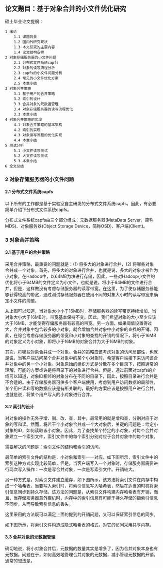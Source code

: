 ## 论文题目：基于对象合并的小文件优化研究

硕士毕业论文提纲：

```
1 绪论
	1.1 课题背景
	1.2 国内外研究现状
	1.3 本文研究的主要内容
	1.4 论文结构安排
2 对象存储服务器的小文件问题
	2.1 分布式文件系统capfs
	2.2 对象的读写流程分析
	2.3 capfs的小文件问题分析
	2.4 常见的小文件优化方案
	2.5 本章小结
3 对象合并策略
	3.1 基于用户的合并策略
	3.2 索引的设计
	3.3 合并对象的元数据管理
	3.4 对象存储服务器的读写流程优化
	3.3 本章小结
4 对象合并策略的实现
	4.1 对象合并策略的基本架构
	4.2 索引的实现
	4.3 对象读写流程的优化实现
	4.4 本章小结
5 测试分析
	5.1 小文件读写测试
	5.2 大文件读写测试
	5.3 本章小结
6 全文总结
```

### 2 对象存储服务器的小文件问题

#### 2.1 分布式文件系统capfs

以下所有的工作都是基于实验室自主研发的分布式文件系统capfs，因此，有必要简单介绍下分布式文件系统capfs。

分布式文件系统capfs由三个部分组成：元数据服务器(MetaData Server，简称MDS)、对象服务器(Object Storage Device，简称OSD)、客户端(Client)。

### 3 对象合并策略

#### 3.1 基于用户的合并策略

采用合并策略，最重要的问题就是：(1) 将多大的对象进行合并，(2) 将哪些对象合并成一个对象。首先，将多大的对象进行合并，也就是说，多大的对象才被作为小对象。在Hadoop中，以64MB为块进行存储，因此，一些对Hadoop小文件的优化将小于64MB的文件定义为小文件，也就是说，将小于64MB的文件进行合并，但是，这样做没有考虑存储服务器的读写带宽。在这里，为了使存储服务器能够获得较高的带宽，通过测试存储服务器在使用不同的对象大小时的读写带宽来确定小文件的阈值。

从上图可以知道，当对象大小小于16MB时，存储服务器的读写带宽持续增加，当对象大小大于16MB时，带宽基本保持不变。因此，我们希望对象的大小至少应该大于16MB，才能使得存储服务器有较高的带宽。另一方面，如果阈值设置得过大，合并对象中包含较多的小对象，就会增加合并对象中小对象的查找的开销。因此，在综合考虑存储服务器的带宽和小对象的查找的开销的情况下，将小于16MB的对象定义为小对象，即将小于16MB的对象合并为大于16MB的对象。

其次，将哪些对象合并成一个对象。合并的策略应该考虑对象的访问局部性，也就是说，当客户端访问某个合并对象中的某个小对象时，希望客户端接下来访问该合并对象中的另一个小对象。对象原始的组织方式是分散在多个目录下，按照通常的理解，可能的方案或许是将目录下的对象进行合并。但是，通过前面对capfs的介绍可以知道，对象ID相邻的对象分布在不同的目录下，因此，按照目录进行合并是不合适的。由于存储服务器可供多个客户端使用，考虑到用户访问数据的局部性，某个用户读和写的数据应该是有所关联的，最好的方案应该是按照用户进行合并，也就是说，将某个用户写入的小对象进行合并。

#### 3.2 索引的设计

对对象的操作无外乎增、删、改、查，其中，最常用的就是增和查，分别对应于对象的写和读。然而，将若干个小对象合并成一个大对象后，关键的问题是：给定小对象的ID，如何读取该小对象。因此，为了查找某个特定的小对象，对每个合并对象建立一个索引文件，索引文件中的每个索引分别对应于合并对象中的每个对象。

需要解决的问题是：索引文件的结构和索引的访问。

最简单的索引文件的结构是，小对象和索引一一对应，如下图所示，索引文件中的索引这种方式实现比较简单，但是，当客户端写入一个对象时，存储服务器需要进行两次写入操作：一次是写合并对象，一次是写索引文件。开销较大。

另一种方式是，对索引文件建立缓存，如下图所示，该方法将索引文件在内存中构成一个哈希表，当要写入索引时，将索引信息写入哈希表，然后在适当的时机将索引信息同步到持久存储。该方法的问题是，从索引文件构建内存哈希表有开销，而且，当存储服务器意外宕机时，内存中的索引信息有可能于持久存储的额索引信息不同步，从而导致索引信息的丢失。

这里采用的方法既可以满足上面的提到的开销问题，又可以保证索引信息的同步。

如下图所示，将索引文件构造成隐式哈希表的格式，对它的访问采用共享内存。

#### 3.3 合并对象的元数据管理

确切地说，将小对象合并后，元数据的数量其实是增多了，因为合并对象本身也有元数据，问题在于，如何高效地管理合并对象的元数据，减小管理元数据的开销。通常的想法是，
